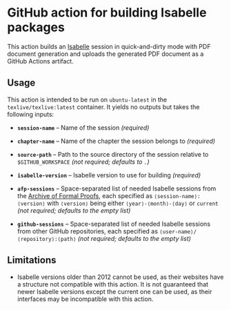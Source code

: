 GitHub action for building Isabelle packages
============================================

This action builds an [Isabelle][isabelle] session in quick-and-dirty
mode with PDF document generation and uploads the generated PDF
document as a GitHub Actions artifact.

[isabelle]:
    https://isabelle.in.tum.de/
    "Isabelle"


Usage
-----

This action is intended to be run on `ubuntu-latest` in the
`texlive/texlive:latest` container. It yields no outputs but takes the
following inputs:

  * **`session-name`** – Name of the session *(required)*

  * **`chapter-name`** – Name of the chapter the session belongs to
    *(required)*

  * **`source-path`** – Path to the source directory of the session
    relative to `$GITHUB_WORKSPACE` *(not required; defaults to `.`)*

  * **`isabelle-version`** – Isabelle version to use for building
    *(required)*

  * **`afp-sessions`** – Space-separated list of needed Isabelle
    sessions from the [Archive of Formal Proofs][afp], each specified as
    `⟨session-name⟩:⟨version⟩` with `⟨version⟩` being either
    `⟨year⟩-⟨month⟩-⟨day⟩` or `current` *(not required; defaults to the
    empty list)*

  * **`github-sessions`** – Space-separated list of needed Isabelle
    sessions from other GitHub repositories, each specified as
    `⟨user-name⟩/⟨repository⟩:⟨path⟩` *(not required; defaults to the
    empty list)*

[afp]:
    https://www.isa-afp.org/
    "Archive of Formal Proofs"


Limitations
-----------

  * Isabelle versions older than 2012 cannot be used, as their websites
    have a structure not compatible with this action. It is not
    guaranteed that newer Isabelle versions except the current one can
    be used, as their interfaces may be incompatible with this action.
